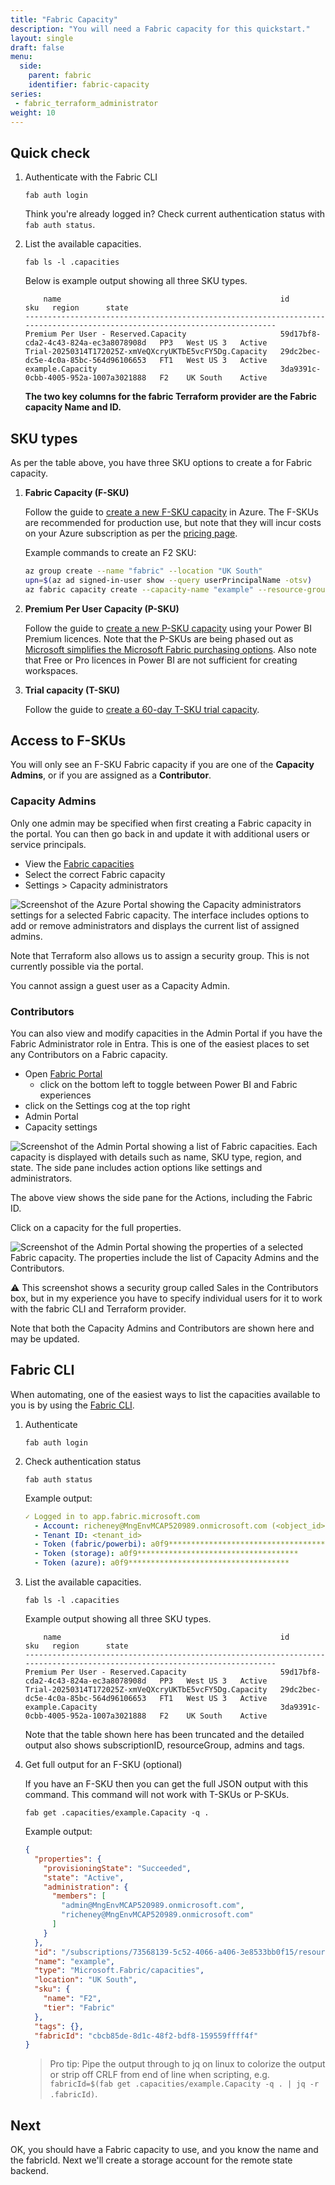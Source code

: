 ```yaml
---
title: "Fabric Capacity"
description: "You will need a Fabric capacity for this quickstart."
layout: single
draft: false
menu:
  side:
    parent: fabric
    identifier: fabric-capacity
series:
 - fabric_terraform_administrator
weight: 10
---
```


## Quick check

1. Authenticate with the Fabric CLI

    ```shell
    fab auth login
    ```

    Think you're already logged in? Check current authentication status with `fab auth status`.

1. List the available capacities.

    ```shell
    fab ls -l .capacities
    ```

    Below is example output showing all three SKU types.

    ```text
        name                                                 id                                     sku   region      state
    ---------------------------------------------------------------------------------------------------------------------------
    Premium Per User - Reserved.Capacity                     59d17bf8-cda2-4c43-824a-ec3a8078908d   PP3   West US 3   Active
    Trial-20250314T172025Z-xmVeQXcryUKTbE5vcFY5Dg.Capacity   29dc2bec-dc5e-4c0a-85bc-564d96106653   FT1   West US 3   Active
    example.Capacity                                         3da9391c-0cbb-4005-952a-1007a3021888   F2    UK South    Active
    ```

    **The two key columns for the fabric Terraform provider are the Fabric capacity Name and ID.**

## SKU types

As per the table above, you have three SKU options to create a for Fabric capacity.

1. **Fabric Capacity (F-SKU)**

    Follow the guide to [create a new F-SKU capacity](https://learn.microsoft.com/fabric/admin/capacity-settings?tabs=fabric-capacity#create-a-new-capacity) in Azure. The F-SKUs are recommended for production use, but note that they will incur costs on your Azure subscription as per the [pricing page](https://azure.microsoft.com/pricing/details/microsoft-fabric/).

    Example commands to create an F2 SKU:

    ```bash
    az group create --name "fabric" --location "UK South"
    upn=$(az ad signed-in-user show --query userPrincipalName -otsv)
    az fabric capacity create --capacity-name "example" --resource-group "fabric" --location "UK South" --sku "{name:F2,tier:Fabric}" --administration "{members:[${upn}]}"
    ```

1. **Premium Per User Capacity (P-SKU)**

    Follow the guide to [create a new P-SKU capacity](https://learn.microsoft.com/fabric/admin/capacity-settings?tabs=power-bi-premium#create-a-new-capacity) using your Power BI Premium licences. Note that the P-SKUs are being phased out as [Microsoft simplifies the Microsoft Fabric purchasing options](https://powerbi.microsoft.com/blog/grace-period-for-transitioning-from-power-bi-premium-to-microsoft-fabric/). Also note that Free or Pro licences in Power BI are not sufficient for creating workspaces.

1. **Trial capacity (T-SKU)**

     Follow the guide to [create a 60-day T-SKU trial capacity](https://learn.microsoft.com/fabric/fundamentals/fabric-trial).

## Access to F-SKUs

You will only see an F-SKU Fabric capacity if you are one of the **Capacity Admins**, or if you are assigned as a **Contributor**.

### Capacity Admins

Only one admin may be specified when first creating a Fabric capacity in the portal. You can then go back in and update it with additional users or service principals.

- View the [Fabric capacities](https://portal.azure.com/#browse/Microsoft.Fabric%2Fcapacities)
- Select the correct Fabric capacity
- Settings > Capacity administrators

![Screenshot of the Azure Portal showing the Capacity administrators settings for a selected Fabric capacity. The interface includes options to add or remove administrators and displays the current list of assigned admins.](/fabric/images/azurePortal_capacityAdmins.png)

Note that Terraform also allows us to assign a security group. This is not currently possible via the portal.

You cannot assign a guest user as a Capacity Admin.

### Contributors

You can also view and modify capacities in the Admin Portal if you have the Fabric Administrator role in Entra. This is one of the easiest places to set any Contributors on a Fabric capacity.

- Open [Fabric Portal](https://app.powerbi.com?experience=fabric-developer)
  - click on the bottom left to toggle between Power BI and Fabric experiences
- click on the Settings cog at the top right
- Admin Portal
- Capacity settings

![Screenshot of the Admin Portal showing a list of Fabric capacities. Each capacity is displayed with details such as name, SKU type, region, and state. The side pane includes action options like settings and administrators.](/fabric/images/adminPortal_capacity_list.png)

The above view shows the side pane for the Actions, including the Fabric ID.

Click on a capacity for the full properties.

![Screenshot of the Admin Portal showing the properties of a selected Fabric capacity. The properties include the list of Capacity Admins and the Contributors.](/fabric/images/adminPortal_capacity_properties.png)

⚠️ This screenshot shows a security group called Sales in the Contributors box, but in my experience you have to specify individual users for it to work with the fabric CLI and Terraform provider.

Note that both the Capacity Admins and Contributors are shown here and may be updated.

## Fabric CLI

When automating, one of the easiest ways to list the capacities available to you is by using the [Fabric CLI](./prereqs.md#fabric-cli).

1. Authenticate

    ```shell
    fab auth login
    ```

1. Check authentication status

    ```shell
    fab auth status
    ```

    Example output:

    ```yaml
    ✓ Logged in to app.fabric.microsoft.com
      - Account: richeney@MngEnvMCAP520989.onmicrosoft.com (<object_id>)
      - Tenant ID: <tenant_id>
      - Token (fabric/powerbi): a0f9************************************
      - Token (storage): a0f9************************************
      - Token (azure): a0f9************************************
    ```

1. List the available capacities.

    ```shell
    fab ls -l .capacities
    ```

    Example output showing all three SKU types.

    ```text
        name                                                 id                                     sku   region      state
    ---------------------------------------------------------------------------------------------------------------------------
    Premium Per User - Reserved.Capacity                     59d17bf8-cda2-4c43-824a-ec3a8078908d   PP3   West US 3   Active
    Trial-20250314T172025Z-xmVeQXcryUKTbE5vcFY5Dg.Capacity   29dc2bec-dc5e-4c0a-85bc-564d96106653   FT1   West US 3   Active
    example.Capacity                                         3da9391c-0cbb-4005-952a-1007a3021888   F2    UK South    Active
    ```

    Note that the table shown here has been truncated and the detailed output also shows subscriptionID, resourceGroup, admins and tags.

1. Get full output for an F-SKU (optional)

    If you have an F-SKU then you can get the full JSON output with this command. This command will not work with T-SKUs or P-SKUs.

    ```shell
    fab get .capacities/example.Capacity -q .
    ```

    Example output:

    ```json
    {
      "properties": {
        "provisioningState": "Succeeded",
        "state": "Active",
        "administration": {
          "members": [
            "admin@MngEnvMCAP520989.onmicrosoft.com",
            "richeney@MngEnvMCAP520989.onmicrosoft.com"
          ]
        }
      },
      "id": "/subscriptions/73568139-5c52-4066-a406-3e8533bb0f15/resourceGroups/fabric/providers/Microsoft.Fabric/capacities/example",
      "name": "example",
      "type": "Microsoft.Fabric/capacities",
      "location": "UK South",
      "sku": {
        "name": "F2",
        "tier": "Fabric"
      },
      "tags": {},
      "fabricId": "cbcb85de-8d1c-48f2-bdf8-159559ffff4f"
    }
    ```

    > Pro tip: Pipe the output through to jq on linux to colorize the output or strip off CRLF from end of line when scripting, e.g. `fabricId=$(fab get .capacities/example.Capacity -q . | jq -r .fabricId)`.

## Next

OK, you should have a Fabric capacity to use, and you know the name and the fabricId. Next we'll create a storage account for the remote state backend.

